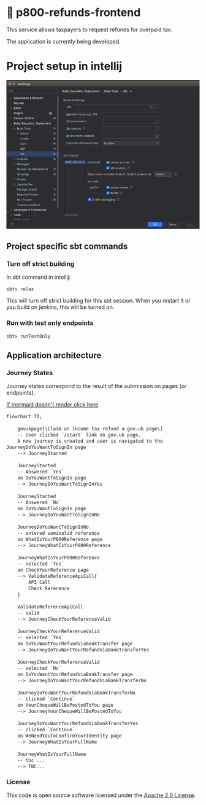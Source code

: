 
# :construction: p800-refunds-frontend

This service allows taxpayers to request refunds for overpaid tax.

The application is currently being developed.


# Project setup in intellij

![img.png](readme/intellij-sbt-setup.png)

## Project specific sbt commands

### Turn off strict building

In sbt command in intellij:
```
sbt> relax
```
This will turn off strict building for this sbt session.
When you restart it or you build on jenkins, this will be turned on.

### Run with test only endpoints

```
sbt> runTestOnly
```


## Application architecture

### Journey States
Journey states correspond to the result of the submission on pages (or endpoints).

[If mermaid dosen't render click here](https://mermaid.live/edit#pako:eNqtVU1z2jAQ_Ss7OoOLceIAh84k5JIeMpmEhknrzqDaC6i2JSrLIQnDf-_KNjblK-lMzcWs3nv7tNqVVyxUEbIBmyZqGc65NjC6DmQggZ6Zes7jBZ_h9yAYJlykwCUIGaoUwfAX0DjNZQTcAp08BgsNgh9Qsttt-JqhhjARYYwRTD5lhvQnkAgZg5LbLKekXILEJfxSuZb4CiKDUCM3xOWUJrdiFJP8WcyKqFFg5ghfSvy1elL5mEszUg9iJm9k6afy8nkDe7AmiAyw2ebOQu3-UmZL1Nb5rZpUYbJ9OA_sJdrD3aqdjAcQTXaUpkieYSqeeSIiW26KyBAbL-M5NzcZqei7XqdzXwMOOzqC3nF1FFUZyzDB0BZq8oTZVl2GcwxjS_vbRuPi0e6CDq5ev1yIIU-SVQkpGuDuBmwImlAhC_fE2N77emP6mGhTyKJ4e7XYd_tY4k7L1qpSmVK5VYaK7ty0ZmZbc4xDLgk2VHIqdLpfmYo51SqF5ZwWQBgaiop94mQr4mZOaKwMFoZogOUMo48fPBRjsHX4R8vyzuHXrVxx6V54FPyKy3ikucxI6_A0vs-jPDsN-nGPh-f2v1s8PtgnKZXd-n6kRjFC5jipLVs67fZ3jmORJFd4pzLa18iqH_Z6gvDPFqnwzRCZnyE4jtMkHF0N6T9rsRR1ykVEn5BijgNGV3KKARvQa8R1HLBArgnHc6MeXmXIBkbn2GL5ws7XteAzzdNNcMElG6zYCxu4Zz3Hu_Au3PNu33X7fu-8xV7ZoO12O47nd3q-73UvPK_bO1u32JtSJOE6Hc_td_we_Xy_TwqF4Ldi0eqv_wAOZFOL)

```mermaid
flowchart TD;

    govukpage[\Claim an income tax refund a gov.uk page\]
    -- User clicked `/start` link on gov.uk page.
    A new journey is created and user is navigated to the JourneyDoYouWantToSignIn page
    --> JourneyStarted

    JourneyStarted
    -- Answered `Yes`
    on DoYouWantToSignIn page
    --> JourneyDoYouWantToSignInYes

    JourneyStarted
    -- Answered `No`
    on DoYouWantToSignIn page
    --> JourneyDoYouWantToSignInNo

    JourneyDoYouWantToSignInNo
    -- entered semivalid reference
    on WhatIsYourP800Reference page
    --> JourneyWhatIsYourP800Reference

    JourneyWhatIsYourP800Reference
    -- selected `Yes`
    on CheckYourReference page
    --> ValidateReferenceApiCall{
        API Call
        Check Rererence
    }

    ValidateReferenceApiCall
    -- valid
    --> JourneyCheckYourReferenceValid

    JourneyCheckYourReferenceValid
    -- selected `Yes`
    on DoYouWantYourRefundViaBankTransfer page
    --> JourneyDoYouWantYourRefundViaBankTransferYes

    JourneyCheckYourReferenceValid
    -- selected `No`
    on DoYouWantYourRefundViaBankTransfer page
    --> JourneyDoYouWantYourRefundViaBankTransferNo

    JourneyDoYouWantYourRefundViaBankTransferNo
    -- clicked `Continue`
    on YourChequeWillBePostedToYou page
    --> JourneyYourChequeWillBePostedToYou

    JourneyDoYouWantYourRefundViaBankTransferYes
    -- clicked `Continue`
    on WeNeedYouToConfirmYourIdentity page
    --> JourneyWhatIsYourFullName

    JourneyWhatIsYourFullName
    -- tbc ...
    --> TBC...
```



### License

This code is open source software licensed under the [Apache 2.0 License]("http://www.apache.org/licenses/LICENSE-2.0.html").
